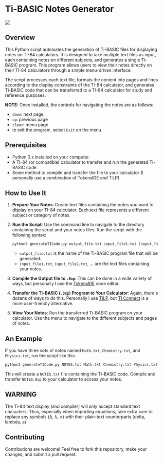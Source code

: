 # Ti-BASIC Notes Generator

![](https://github.com/Giantryan484/Notes-For-Ti-84/blob/main/demo.gif)

## Overview

This Python script automates the generation of Ti-BASIC files for displaying notes on TI-84 calculators. It is designed to take multiple text files as input, each containing notes on different subjects, and generates a single Ti-BASIC program. This program allows users to view their notes directly on their TI-84 calculators through a simple menu-driven interface.

The script processes each text file, formats the content into pages and lines according to the display constraints of the TI-84 calculator, and generates Ti-BASIC code that can be transferred to a TI-84 calculator for study and reference purposes.

**NOTE:** Once installed, the controls for navigating the notes are as follows:
   - `down`: next page,
   - `up`: previous page
   - `clear`: menu page
   - to exit the program, select `Exit` on the menu.

## Prerequisites

- Python 3.x installed on your computer.
- A TI-84 (or compatible) calculator to transfer and run the generated Ti-BASIC code.
- Some method to compile and transfer the file to your calculator (I personally use a combination of TokensIDE and TiLP)

## How to Use It

1. **Prepare Your Notes**: Create text files containing the notes you want to display on your TI-84 calculator. Each text file represents a different subject or category of notes.

2. **Run the Script**: Use the command line to navigate to the directory containing the script and your notes files. Run the script with the following syntax:

    ```bash
    python3 generateTICode.py output_file.txt input_file1.txt [input_file2.txt ...]
    ```

    - `output_file.txt` is the name of the Ti-BASIC program file that will be generated.
    - `input_file1.txt`, `input_file2.txt`, ... are the text files containing your notes.

3. **Compile the Output file to `.8xp`**: This can be done in a wide variety of ways, but personally I use the [TokensIDE](https://www.ticalc.org/archives/files/fileinfo/433/43315.html) code editor.

4. **Transfer the Ti-BASIC (`.8xp`) Program to Your Calculator**: Again, there's dozens of ways to do this. Personally I use [TiLP](http://lpg.ticalc.org/prj_tilp/), but [TI Connect](https://education.ti.com/en/products/computer-software/ti-connect-sw) is a more user-friendly alternative.

5. **View Your Notes**: Run the transferred Ti-BASIC program on your calculator. Use the menu to navigate to the different subjects and pages of notes.

## An Example

If you have three sets of notes named `Math.txt`, `Chemistry.txt`, and `Physics.txt`, run the script like this:

```bash
python3 generateTICode.py NOTES.txt Math.txt Chemistry.txt Physics.txt
```

This will create a `NOTES.txt` file containing the Ti-BASIC code. Compile and transfer `NOTES.8xp` to your calculator to access your notes.

## WARNING

The Ti-84 text display (and compiler) will only accept standard text characters. Thus, especially when importing equations, take extra care to replace any symbols (Δ, λ, α) with their plain-text counterparts (delta, lambda, a)

## Contributing

Contributions are welcome! Feel free to fork this repository, make your changes, and submit a pull request.
